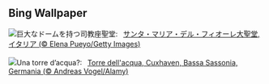 ## Bing Wallpaper
![](https://www.bing.com/th?id=OHR.FlorenceDuomo_JA-JP1549442901_UHD.jpg&w=1000)巨大なドームを持つ司教座聖堂:&nbsp;&ensp;[サンタ・マリア・デル・フィオーレ大聖堂, イタリア (© Elena Pueyo/Getty Images)](https://www.bing.com/th?id=OHR.FlorenceDuomo_JA-JP1549442901_UHD.jpg)
<br><br/>
![](https://www.bing.com/th?id=OHR.CuxhavenTower_IT-IT3147341965_UHD.jpg&w=1000)Una torre d’acqua?:&nbsp;&ensp;[Torre dell'acqua, Cuxhaven, Bassa Sassonia, Germania (© Andreas Vogel/Alamy)](https://www.bing.com/th?id=OHR.CuxhavenTower_IT-IT3147341965_UHD.jpg)
<br><br/>

